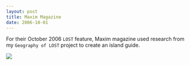 ```yaml
---
layout: post
title: Maxim Magazine
date: 2006-10-01
---
```

For their October 2006 `LOST` feature, Maxim magazine used research from my `Geography of LOST` project
to create an island guide.  

<div class="img_row">
	<img class="col three" src="{{ site.baseurl }}/img/maxim-lost-map.jpg"/>
</div>
